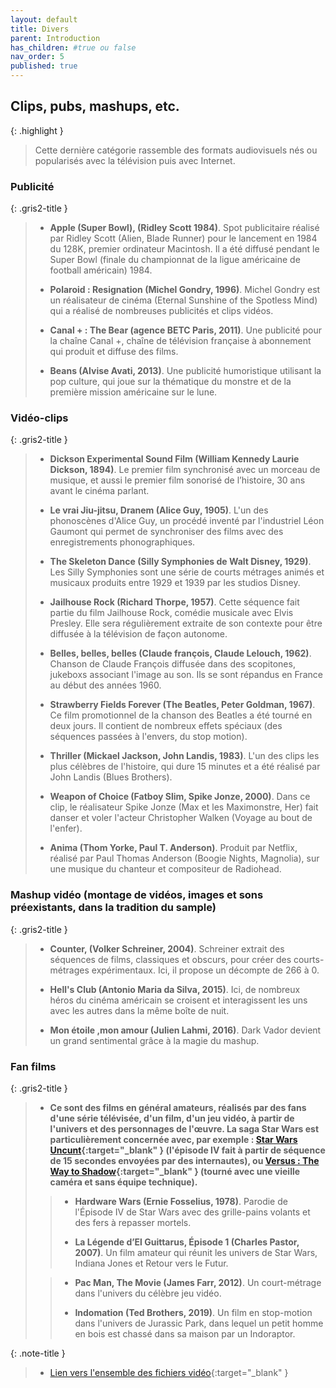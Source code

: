 ```yaml
---
layout: default
title: Divers
parent: Introduction
has_children: #true ou false
nav_order: 5
published: true
---
```

## Clips, pubs, mashups, etc.

{: .highlight }
>Cette dernière catégorie rassemble des formats audiovisuels nés ou popularisés avec la télévision puis avec Internet.  


### Publicité 

{: .gris2-title }
>- **Apple (Super Bowl), (Ridley Scott 1984)**. Spot publicitaire réalisé par Ridley Scott (Alien, Blade Runner) pour le lancement en 1984 du 128K, premier ordinateur Macintosh. Il a été diffusé pendant le Super Bowl (finale du championnat de la ligue américaine de football américain) 1984.
>
>- **Polaroid : Resignation (Michel Gondry, 1996)**. Michel Gondry est un réalisateur de cinéma (Eternal Sunshine of the Spotless Mind) qui a réalisé de nombreuses publicités et clips vidéos.
>
>- **Canal + : The Bear (agence BETC Paris, 2011)**. Une publicité pour la chaîne Canal +, chaîne de télévision française à abonnement qui produit et diffuse des films.
>
>- **Beans (Alvise Avati, 2013)**. Une publicité humoristique utilisant la pop culture, qui joue sur la thématique du monstre et de la première mission américaine sur le lune. 

### Vidéo-clips 

{: .gris2-title }
>- **Dickson Experimental Sound Film (William Kennedy Laurie Dickson, 1894)**. Le premier film synchronisé avec un morceau de musique, et aussi le premier film sonorisé de l’histoire, 30 ans avant le cinéma parlant. 
>
>- **Le vrai Jiu-jitsu, Dranem (Alice Guy, 1905)**. L'un des phonoscènes d'Alice Guy, un procédé inventé par l'industriel Léon Gaumont qui permet de synchroniser des films avec des enregistrements phonographiques.
>
>- **The Skeleton Dance (Silly Symphonies de Walt Disney, 1929)**. Les Silly Symphonies sont une série de courts métrages animés et musicaux produits entre 1929 et 1939 par les studios Disney. 
>
>- **Jailhouse Rock (Richard Thorpe, 1957)**. Cette séquence fait partie du film Jailhouse Rock, comédie musicale avec Elvis Presley. Elle sera régulièrement extraite de son contexte pour être diffusée à la télévision de façon autonome.
>
>- **Belles, belles, belles (Claude françois, Claude Lelouch, 1962)**. Chanson de Claude François diffusée dans des scopitones,  jukeboxs associant l'image au son. Ils se sont répandus en France au début des années 1960.
>
>- **Strawberry Fields Forever (The Beatles, Peter Goldman, 1967)**. Ce film promotionnel de la chanson des Beatles a été tourné en deux jours. Il contient de nombreux effets spéciaux (des séquences passées à l'envers, du stop motion).
>
>- **Thriller (Mickael Jackson, John Landis, 1983)**. L'un des clips les plus célèbres de l'histoire, qui dure 15 minutes et a été réalisé par John Landis (Blues Brothers).
>
>- **Weapon of Choice (Fatboy Slim, Spike Jonze, 2000)**. Dans ce clip, le réalisateur Spike Jonze (Max et les Maximonstre, Her) fait danser et voler l'acteur Christopher Walken (Voyage au bout de l'enfer).
>
>- **Anima (Thom Yorke, Paul T. Anderson)**. Produit par Netflix, réalisé par Paul Thomas Anderson (Boogie Nights, Magnolia), sur une musique du chanteur et compositeur de Radiohead.

### Mashup vidéo (montage de vidéos, images et sons préexistants, dans la tradition du sample)

{: .gris2-title }
>- **Counter, (Volker Schreiner, 2004)**. Schreiner extrait des séquences de films, classiques et obscurs, pour créer des courts-métrages expérimentaux. Ici, il propose un décompte de 266 à 0. 
>
>- **Hell's Club (Antonio Maria da Silva, 2015)**. Ici, de nombreux héros du cinéma américain se croisent et interagissent les uns avec les autres dans la même boîte de nuit.
>
>- **Mon étoile ,mon amour (Julien Lahmi, 2016)**. Dark Vador devient un grand sentimental grâce à la magie du mashup. 

### Fan films 

{: .gris2-title }
>- **Ce sont des films en général amateurs, réalisés par des fans d'une série télévisée, d'un film, d'un jeu vidéo, à partir de l'univers et des personnages de l'œuvre. La saga Star Wars est particulièrement concernée avec, par exemple : [Star Wars Uncunt](https://youtu.be/7ezeYJUz-84){:target="_blank" } (l'épisode IV fait à partir de séquence de 15 secondes envoyées par des internautes), ou [Versus : The Way to Shadow](https://www.youtube.com/watch?v=AfKpJafUyVM){:target="_blank" } (tourné avec une vieille caméra et sans équipe technique).**
>
>>- **Hardware Wars (Ernie Fosselius, 1978)**. Parodie de l'Épisode IV de Star Wars avec des grille-pains volants et des fers à repasser mortels.
>>
>>- **La Légende d’El Guittarus, Épisode 1 (Charles Pastor, 2007)**. Un film amateur qui réunit les univers de Star Wars, Indiana Jones et Retour vers le Futur.
>
>>- **Pac Man, The Movie (James Farr, 2012)**. Un court-métrage dans l'univers du célèbre jeu vidéo.
>>
>>- **Indomation (Ted Brothers, 2019)**. Un film en stop-motion dans l'univers de Jurassic Park, dans lequel un petit homme en bois est chassé dans sa maison par un Indoraptor.

{: .note-title }
> - [Lien vers l'ensemble des fichiers vidéo](https://drive.google.com/drive/folders/1L9U5L-y_hYOb1n4jHVHcVWu_wfe173_S?usp=drive_link){:target="_blank" }